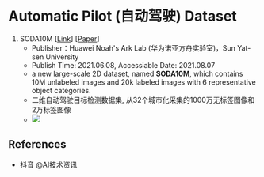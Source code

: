 # Automatic Pilot (自动驾驶) Dataset

1. SODA10M [[Link](https://soda-2d.github.io/)] [[Paper](https://arxiv.org/abs/2106.11118)]
   - Publisher：Huawei Noah's Ark Lab (华为诺亚方舟实验室)，Sun Yat-sen University
   - Publish Time: 2021.06.08, Accessiable Date:  2021.08.07
   - a new large-scale 2D dataset, named **SODA10M**, which contains 10M unlabeled images and 20k labeled images with 6 representative object categories. 
   - 二维自动驾驶目标检测数据集, 从32个城市化采集的1000万无标签图像和2万标签图像
   - ![](https://soda-2d.github.io/assets/img/example.png)



## References
- 抖音 @AI技术资讯